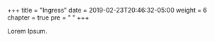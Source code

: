 +++
title = "Ingress"
date = 2019-02-23T20:46:32-05:00
weight = 6
chapter = true
pre = "<b> </b>"
+++



Lorem Ipsum.
